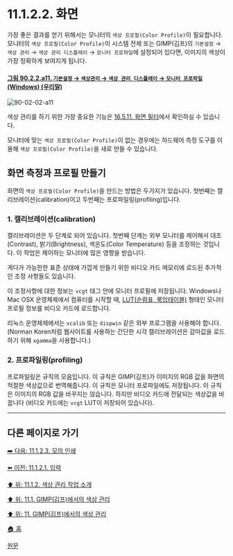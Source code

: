 # 11.1.2.2. 화면
가장 좋은 결과를 얻기 위해서는 모니터의 `색상 프로필(Color Profile)`이 필요합니다. 모니터의 `색상 프로필(Color Profile)`이 시스템 전체 또는 GIMP(김프)의 `기본설정` → `색상 관리` → `색상 관리 디스플레이` → `모니터 프로파일`에 설정되어 있다면, 이미지의 색상이 가장 정확하게 보여지게 됩니다.

<a id="90-02-02-a11"></a>

#### [그림 90.2.2.a11. `기본설정` → `색상관리` → `색상 관리 디스플레이` → `모니터 프로파일` (Windows) (우리말)](./90-02-02-color-management.md#90-02-02-a11)
![90-02-02-a11](https://github.com/wonder13662/gimp/assets/15767104/8c24a2e7-d20a-4782-9518-bce8d69709e6)

색상 관리를 하기 위한 가장 중요한 기능은 [16.5.11. 화면 필터](./16-05-11-display-filters.md)에서 확인하실 수 있습니다.

모니터에 맞는 `색상 프로필(Color Profile)`이 없는 경우에는 하드웨어 측정 도구를 이용해 `색상 프로필(Color Profile)`을 새로 만들 수 있습니다.

## 화면 측정과 프로필 만들기
화면의 `색상 프로필(Color Profile)`을 만드는 방법은 두가지가 있습니다. 첫번째는 캘리브레이션(calibration)이고 두번째는 프로파일링(profiling)입니다.

### 1. 캘리브레이션(calibration)
캘리브레이션은 두 단계로 되어 있습니다. 첫번째 단계는 외부 모니터를 제어해서 대조(Contrast), 밝기(Brightness), 색온도(Color Temperature) 등을 조정하는 것입니다. 이 작업은 제어하는 모니터에 많은 영향을 받습니다.

게다가 가능한한 표준 상태에 가깝게 만들기 위한 비디오 카드 메모리에 로드된 추가적인 조정 사항들도 있습니다.

이 조정사항에 대한 정보는 `vcgt` 태그 안에 모니터 프로필에 저장됩니다. Windows나 Mac OSX 운영체제에서 컴퓨터를 시작할 때, [LUT(순람표, 룩업테이블)](./19-glossaryx-lookup_table.md) 형태인 모니터 프로필 정보를 비디오 카드에 로드합니다. 

리눅스 운영체제에서는 `xcalib` 또는 `dispwin` 같은 외부 프로그램을 사용해야 합니다. (Norman Koren처럼 웹사이트를 사용하는 간단한 시각 캘리브레이션은 감마값을 로드하기 위해 `xgamma`을 사용합니다.)

### 2. 프로파일링(profiling)
프로파일링은 규칙의 모음입니다. 이 규칙은 GIMP(김프)가 이미지의 RGB 값을 화면의 적절한 색상값으로 번역해줍니다. 이 규칙은 모니터 프로파일에도 저장됩니다. 이 규칙은 이미지의 RGB 값을 바꾸지는 않습니다. 하지만 비디오 카드에 전달되는 색상값을 바꿉니다 (비디오 카드에는 `vcgt` LUT이 저장되어 있습니다).

***

## 다른 페이지로 가기

[➡️ 다음: 11.1.2.3. 모의 인쇄](./11-01-02-03-print_simulation.md)

[⬅️ 이전: 11.1.2.1. 입력](./11-01-02-01-input.md)

[⬆️ 위: 11.1.2. 색상 관리 작업 소개](./11-01-02-00-introduction_to_a_color_managed_workflow.md)

[⬆️ 위: 11.1. GIMP(김프)에서의 색상 관리](./11-01-00-color-management-in-gimp.md)

[⬆️ 위: 11. GIMP(김프)에서의 색상 관리](./11-00-color-management-with-gimp.md)

[🏠 홈](./00-home.md)

[원문](https://docs.gimp.org/2.10/ko/gimp-imaging-color-management.html#idm7829)
